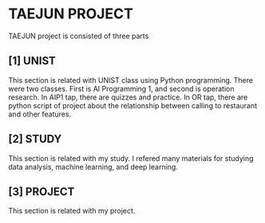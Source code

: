 # TAEJUN PROJECT
TAEJUN project is consisted of three parts
## [1] UNIST
This section is related with UNIST class using Python programming. There were two classes. First is AI Programming 1, and second is operation research. In AIP1 tap, there are quizzes and practice. In OR tap, there are python script of project about the relationship between calling to restaurant and other features. 
## [2] STUDY
This section is related with my study. I refered many materials for studying data analysis, machine learning, and deep learning.
## [3] PROJECT
This section is related with my project.

